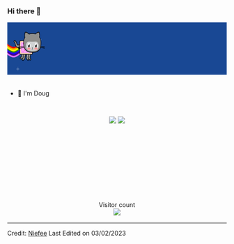 ### Hi there 👋


<div align="center">
    <img src="https://raw.githubusercontent.com/Niefee/niefee/master/assets/fly.webp" height="120px" />
</div>

<br/>

- 🌱 I'm Doug
<br/>

<p align="center" style="height: 180px;">
    <img style="height:10rem" src="https://github-readme-stats.vercel.app/api?username=douglasoliveira-mb&bg_color=30,e96443,904e95&title_color=fff&text_color=fff&show_icons=true&theme=radical" />
    <img style="height:10rem;" src="https://github-readme-streak-stats.herokuapp.com/?user=douglasoliveira-mb&theme=radical&show_icons=true&border=e4e2e2" />
</p>

<p align="center"> 
  <div align="center">Visitor count</div>
  <div align="center">
    <img src="https://profile-counter.glitch.me/douglasoliveira-mb/count.svg"/>
  </div> 
</p>

------

Credit: [Niefee](https://github.com/Niefee)
Last Edited on 03/02/2023
